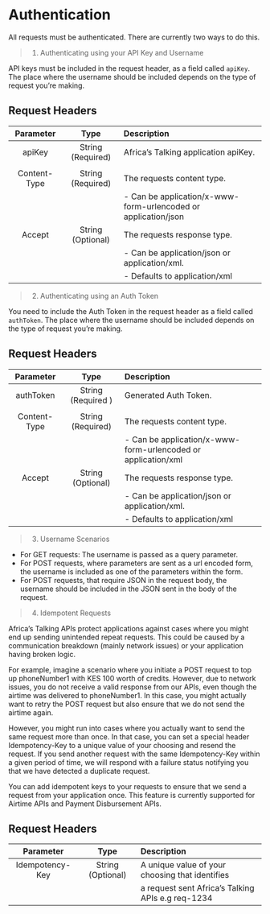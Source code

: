 # Authentication

All requests must be authenticated. There are currently two ways to do this.

> 1. Authenticating using your API Key and Username

API keys must be included in the request header, as a field called `apiKey`. The place where the username should be included depends on the type of request you’re making.

## Request Headers

|  Parameter   |       Type        | Description                                                    |
| :----------: | :---------------: | :------------------------------------------------------------- |
|    apiKey    | String (Required) | Africa’s Talking application apiKey.                           |
|              |                   |                                                                |
| Content-Type | String (Required) | The requests content type.                                     |
|              |                   | - Can be application/x-www-form-urlencoded or application/json |
|    Accept    | String (Optional) | The requests response type.                                    |
|              |                   | - Can be application/json or application/xml.                  |
|              |                   | - Defaults to application/xml                                  |

> 2. Authenticating using an Auth Token

You need to include the Auth Token in the request header as a field called `authToken`. The place where the username should be included depends on the type of request you’re making.

## Request Headers

|  Parameter   |        Type        | Description                                                   |
| :----------: | :----------------: | :------------------------------------------------------------ |
|  authToken   | String (Required ) | Generated Auth Token.                                         |
|              |                    |                                                               |
| Content-Type | String (Required)  | The requests content type.                                    |
|              |                    | - Can be application/x-www-form-urlencoded or application/xml |
|    Accept    | String (Optional)  | The requests response type.                                   |
|              |                    | - Can be application/json or application/xml.                 |
|              |                    | - Defaults to application/xml                                 |

> 3. Username Scenarios

- For GET requests: The username is passed as a query parameter.
- For POST requests, where parameters are sent as a url encoded form, the username is included as one of the parameters within the form.
- For POST requests, that require JSON in the request body, the username should be included in the JSON sent in the body of the request.

> 4. Idempotent Requests

Africa’s Talking APIs protect applications against cases where you might end up sending unintended repeat requests. This could be caused by a communication breakdown (mainly network issues) or your application having broken logic.

For example, imagine a scenario where you initiate a POST request to top up phoneNumber1 with KES 100 worth of credits. However, due to network issues, you do not receive a valid response from our APIs, even though the airtime was delivered to phoneNumber1. In this case, you might actually want to retry the POST request but also ensure that we do not send the airtime again.

However, you might run into cases where you actually want to send the same request more than once. In that case, you can set a special header Idempotency-Key to a unique value of your choosing and resend the request. If you send another request with the same Idempotency-Key within a given period of time, we will respond with a failure status notifying you that we have detected a duplicate request.

You can add idempotent keys to your requests to ensure that we send a request from your application once. This feature is currently supported for Airtime APIs and Payment Disbursement APIs.

## Request Headers

|    Parameter    |       Type        | Description                                       |
| :-------------: | :---------------: | :------------------------------------------------ |
| Idempotency-Key | String (Optional) | A unique value of your choosing that identifies   |
|                 |                   | a request sent Africa’s Talking APIs e.g req-1234 |
